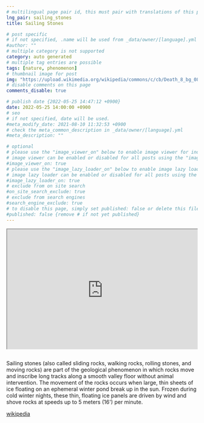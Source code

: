 ```yaml
---
# multilingual page pair id, this must pair with translations of this page. (This name must be unique)
lng_pair: sailing_stones
title: Sailing Stones

# post specific
# if not specified, .name will be used from _data/owner/[language].yml
#author: ""
# multiple category is not supported
category: auto generated
# multiple tag entries are possible
tags: [nature, phenomenon]
# thumbnail image for post
img: "https://upload.wikimedia.org/wikipedia/commons/c/cb/Death_8_bg_082303.jpg"
# disable comments on this page
comments_disable: true

# publish date {2022-05-25 14:47:12 +0900}
date: 2022-05-25 14:00:00 +0900
# seo
# if not specified, date will be used.
#meta_modify_date: 2021-08-10 11:32:53 +0900
# check the meta_common_description in _data/owner/[language].yml
#meta_description: ""

# optional
# please use the "image_viewer_on" below to enable image viewer for individual pages or posts (_posts/ or [language]/_posts folders).
# image viewer can be enabled or disabled for all posts using the "image_viewer_posts: true" setting in _data/conf/main.yml.
#image_viewer_on: true
# please use the "image_lazy_loader_on" below to enable image lazy loader for individual pages or posts (_posts/ or [language]/_posts folders).
# image lazy loader can be enabled or disabled for all posts using the "image_lazy_loader_posts: true" setting in _data/conf/main.yml.
#image_lazy_loader_on: true
# exclude from on site search
#on_site_search_exclude: true
# exclude from search engines
#search_engine_exclude: true
# to disable this page, simply set published: false or delete this file
#published: false {remove # if not yet published}
---
```


<div style="position:relative;padding-bottom:56.25%;padding-top:35px;height:0;margin-bottom:2em;overflow:hidden">
    <iframe style="position:absolute;top:0;left:0;width:100%;height:100%"  src="https://www.youtube.com/embed/JFFhD5HeByM?si=t-xMVgOzbUpfZg_X" title="YouTube video player"  allowfullscreen>
    </iframe>
</div>

Sailing stones (also called sliding rocks, walking rocks, rolling stones, and moving rocks) are part of the geological phenomenon in which rocks move and inscribe long tracks along a smooth valley floor without animal intervention. The movement of the rocks occurs when large, thin sheets of ice floating on an ephemeral winter pond break up in the sun. Frozen during cold winter nights, these thin, floating ice panels are driven by wind and shove rocks at speeds up to 5 meters (16') per minute.

[wikipedia](https://en.wikipedia.org/wiki/Sailing_stones)

